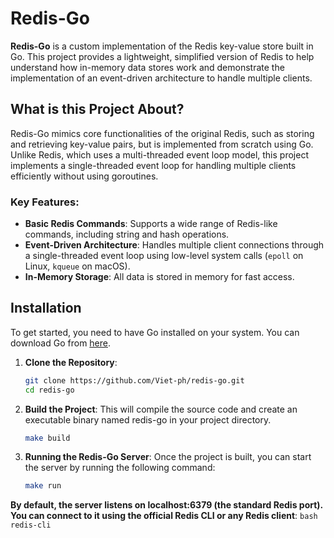# Redis-Go

**Redis-Go** is a custom implementation of the Redis key-value store built in Go. This project provides a lightweight, simplified version of Redis to help understand how in-memory data stores work and demonstrate the implementation of an event-driven architecture to handle multiple clients.

## What is this Project About?

Redis-Go mimics core functionalities of the original Redis, such as storing and retrieving key-value pairs, but is implemented from scratch using Go. Unlike Redis, which uses a multi-threaded event loop model, this project implements a single-threaded event loop for handling multiple clients efficiently without using goroutines.

### Key Features:
- **Basic Redis Commands**: Supports a wide range of Redis-like commands, including string and hash operations.
- **Event-Driven Architecture**: Handles multiple client connections through a single-threaded event loop using low-level system calls (`epoll` on Linux, `kqueue` on macOS).
- **In-Memory Storage**: All data is stored in memory for fast access.

## Installation

To get started, you need to have Go installed on your system. You can download Go from [here](https://golang.org/dl/).

1. **Clone the Repository**:
    ```bash
   git clone https://github.com/Viet-ph/redis-go.git
   cd redis-go
2. **Build the Project**:
This will compile the source code and create an executable binary named redis-go in your project directory.
    ```bash
    make build
3. **Running the Redis-Go Server**:
Once the project is built, you can start the server by running the following command:
    ```bash
    make run
**By default, the server listens on localhost:6379 (the standard Redis port). You can connect to it using the official Redis CLI or any Redis client**:
    ```bash
    redis-cli
    ```

